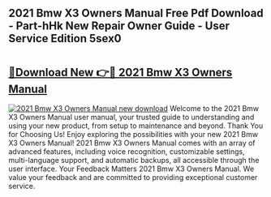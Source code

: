 ## 2021 Bmw X3 Owners Manual Free Pdf Download - Part-hHk New Repair Owner Guide - User Service Edition 5sex0

# <h2><a href="http://bc3645.oget.top/?id=2021+Bmw+X3+Owners+Manual">🔗Download New 👉🔴 2021 Bmw X3 Owners Manual</a></h2>

[![2021 Bmw X3 Owners Manual new download](https://i.imgur.com/5g1atiW.png)](http://bc3645.oget.top/?id=2021+Bmw+X3+Owners+Manual)
Welcome to the 2021 Bmw X3 Owners Manual user manual, your trusted guide to understanding and using your new product, from setup to maintenance and beyond. Thank You for Choosing Us! Enjoy exploring the possibilities with your new 2021 Bmw X3 Owners Manual! 2021 Bmw X3 Owners Manual comes with an array of advanced features, including voice recognition, customizable settings, multi-language support, and automatic backups, all accessible through the user interface. Your Feedback Matters 2021 Bmw X3 Owners Manual. We value your feedback and are committed to providing exceptional customer service.
